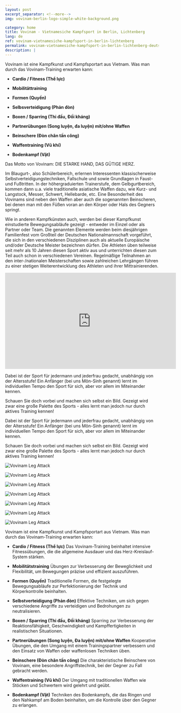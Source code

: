 ```yaml
---
layout: post
excerpt_separator: <!--more-->
img: vovinam-berlin-logo-simple-white-background.png

category: home
title: Vovinam - Vietnamesiche Kampfsport in Berlin, Lichtenberg
lang: de
ref: vovinam-vietnamesiche-kampfsport-in-berlin-lichtenberg
permalink: vovinam-vietnamesiche-kampfsport-in-berlin-lichtenberg-deutsche
description: |
---
```


Vovinam ist eine Kampfkunst und Kampfsportart aus Vietnam. Was man durch das Vovinam-Training erwarten kann:

- **Cardio / Fitness (Thể lực)**

- **Mobilitättraining**

- **Formen (Quyền)**

- **Selbsverteidigung (Phản đòn)**

- **Boxen / Sparring (Thi đấu, Đối kháng)**

- **Partnerübungen (Song luyện, đa luyện) mit/ohne Waffen**

- **Beinschere (Đòn chân tấn công)**

- **Waffentraining (Vũ khí)**

- **Bodenkampf (Vật)**



<!--more-->


Das Motto von Vovinam: DIE STARKE HAND, DAS GÜTIGE HERZ.

Im Blaugurt-, also Schülerbereich, erlernen Interessenten klassischerweise Selbstverteidigungstechniken, Fallschule und sowie Grundlagen in Faust- und Fußtritten. In der höhergraduierten Trainerstufe, dem Gelbgurtbereich, kommen dann u.a. viele traditionelle asiatische Waffen dazu, wie Kurz- und Langstock, Messer, Schwert, Hellebarde, etc. Eine Besonderheit des Vovinams sind neben den Waffen aber auch die sogenannten Beinscheren, bei denen man mit den Füßen voran an den Körper oder Hals des Gegners springt.

Wie in anderen Kampfkünsten auch, werden bei dieser Kampfkunst einstudierte Bewegungsabläufe gezeigt - entweder im Einzel oder als Partner oder Team. Die genannten Elemente werden beim diesjährigen Familienfest vom Großteil der Deutschen Nationalmannschaft vorgeführt, die sich in den verschiedenen Disziplinen auch als aktuelle Europäische und/oder Deutsche Meister bezeichnen dürfen. Die Athleten üben teilweise seit mehr als 10 Jahren diesen Sport aktiv aus und unterrichten diesen zum Teil auch schon in verschiedenen Vereinen. Regelmäßige Teilnahmen an den inter-/nationalen Meisterschaften sowie zahlreichen Lehrgängen führen zu einer stetigen Weiterentwicklung des Athleten und ihrer Mittrainierenden.

<iframe class="embed-responsive-item"  width="560" height="315" src="https://www.youtube.com/embed/JaAr5QgLsAw" frameborder="0" allowfullscreen></iframe>

Dabei ist der Sport für jedermann und jederfrau gedacht, unabhängig von der Altersstufe! Ein Anfänger (bei uns Môn-Sinh genannt) lernt im individuellen Tempo den Sport für sich, aber vor allem im Miteinander kennen.

Schauen Sie doch vorbei und machen sich selbst ein Bild. Gezeigt wird zwar eine große Palette des Sports - alles lernt man jedoch nur durch aktives Training kennen!


Dabei ist der Sport für jedermann und jederfrau gedacht, unabhängig von der Altersstufe! Ein Anfänger (bei uns Môn-Sinh genannt) lernt im individuellen Tempo den Sport für sich, aber vor allem im Miteinander kennen.

Schauen Sie doch vorbei und machen sich selbst ein Bild. Gezeigt wird zwar eine große Palette des Sports - alles lernt man jedoch nur durch aktives Training kennen!

![Vovinam Leg Attack](/img/vvnvvd/leg_attack_01_resized.jpg)

![Vovinam Leg Attack](/img/vvnvvd/leg_attack_02_resized.jpg)

![Vovinam Leg Attack](/img/vvnvvd/leg_attack_04_resized.jpg)

![Vovinam Leg Attack](/img/vvnvvd/leg_attack_05_resized.jpg)

![Vovinam Leg Attack](/img/vvnvvd/leg_attack_06_resized.jpg)

![Vovinam Leg Attack](/img/vvnvvd/leg_attack_07_resized.jpg)

![Vovinam Leg Attack](/img/vvnvvd/leg_attack_03_resized.jpg)


Vovinam ist eine Kampfkunst und Kampfsportart aus Vietnam. Was man durch das Vovinam-Training erwarten kann:

- **Cardio / Fitness (Thể lực)**
Das Vovinam-Training beinhaltet intensive Fitnessübungen, die die allgemeine Ausdauer und das Herz-Kreislauf-System stärken.

- **Mobilitätstraining**
Übungen zur Verbesserung der Beweglichkeit und Flexibilität, um Bewegungen präzise und effizient auszuführen.

- **Formen (Quyền)**
Traditionelle Formen, die festgelegte Bewegungsabläufe zur Perfektionierung der Technik und Körperkontrolle beinhalten.

- **Selbstverteidigung (Phản đòn)**
Effektive Techniken, um sich gegen verschiedene Angriffe zu verteidigen und Bedrohungen zu neutralisieren.

- **Boxen / Sparring (Thi đấu, Đối kháng)**
Sparring zur Verbesserung der Reaktionsfähigkeit, Geschwindigkeit und Kampffertigkeiten in realistischen Situationen.

- **Partnerübungen (Song luyện, Đa luyện) mit/ohne Waffen**
Kooperative Übungen, die den Umgang mit einem Trainingspartner verbessern und den Einsatz von Waffen oder waffenlosen Techniken üben.

- **Beinschere (Đòn chân tấn công)**
Die charakteristische Beinschere von Vovinam, eine besondere Angriffstechnik, bei der Gegner zu Fall gebracht werden.

- **Waffentraining (Vũ khí)**
Der Umgang mit traditionellen Waffen wie Stöcken und Schwertern wird gelehrt und geübt.

- **Bodenkampf (Vật)**
Techniken des Bodenkampfs, die das Ringen und den Nahkampf am Boden beinhalten, um die Kontrolle über den Gegner zu erlangen.
